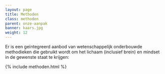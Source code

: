 ```yaml
---
layout: page
title: Methoden
class: methoden
parent: onze-aanpak
banner: kaars.jpg
weight: 12
---
```

Er is een geïntegreerd aanbod van wetenschappelijk onderbouwde methodieken die gebruikt wordt om het lichaam (inclusief brein) en mindset in de gewenste staat te krijgen:

{% include methoden.html %}